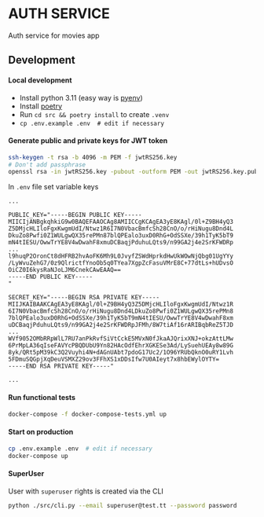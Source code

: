 # AUTH SERVICE
Auth service for movies app

## Development

#### Local development
- Install python 3.11 (easy way is [pyenv](https://github.com/pyenv/pyenv?tab=readme-ov-file#installation))
- Install [poetry](https://python-poetry.org/docs/#installing-with-pipx)
- Run `cd src && poetry install` to create `.venv`
- ```cp .env.example .env  # edit if necessary```

#### Generate public and private keys for JWT token
```bash
ssh-keygen -t rsa -b 4096 -m PEM -f jwtRS256.key
# Don't add passphrase
openssl rsa -in jwtRS256.key -pubout -outform PEM -out jwtRS256.key.pub
```

In `.env` file set variable keys
```dotenv
...

PUBLIC_KEY="-----BEGIN PUBLIC KEY-----
MIICIjANBgkqhkiG9w0BAQEFAAOCAg8AMIICCgKCAgEA3yE8KAgl/0l+Z9BH4yQ3
Z5DMjcHLIloFgxKwgmUdI/Ntwz1R6I7N0VbacBmfcSh28CnO/o/rHiNugu8Dnd4L
DkuZo8Pwfi0Z1WULgwQX35rePMn87blQPEalo3uxD0RhG+OdSSXe/39h1TyK5bT9
mN4tIESU/OwwTrYE8V4wDwahF8xmuDCBaqjPduhuLQts9/n99GA2j4e2SrKFWDRp
...
l9huqP2OronCt8dHFRB2hvAoFK6Mh9L0JvyfZSWdHprkdHwUkWOwNjQbg01UgYYy
/LyWvuZehG7/0z9QlrictfYnoOb5q0TYea7XgpZcFasuVMrE8C+77dtLs+hUDvsO
OiCZ0I6kysRaNJoLJM6CnekCAwEAAQ==
-----END PUBLIC KEY-----
"

SECRET_KEY="-----BEGIN RSA PRIVATE KEY-----
MIIJKAIBAAKCAgEA3yE8KAgl/0l+Z9BH4yQ3Z5DMjcHLIloFgxKwgmUdI/Ntwz1R
6I7N0VbacBmfcSh28CnO/o/rHiNugu8Dnd4LDkuZo8Pwfi0Z1WULgwQX35rePMn8
7blQPEalo3uxD0RhG+OdSSXe/39h1TyK5bT9mN4tIESU/OwwTrYE8V4wDwahF8xm
uDCBaqjPduhuLQts9/n99GA2j4e2SrKFWDRpJFMh/8W7tiAf16rARIBqbReZ5TJD
...
WVf9052OMbRRpWlL7RU7anPkRvfSiVtCckE5MVxN0fJkaAJQrixXNJ+okzAttLMw
6PrMpLA36qIseFAVYcPBQDUbU9Yn82HAcOdfEhrXGKESe3Ad/LySuehUEAy8w89G
8yk/QRt5pM39kC3Q2Vuyhi4N+dAGnUAbt7pdoG17Uc2/1O96YRUbQknO0uRY1Lvh
5FDmuSQGpjXqDeuVSMXZ29ov3FFhXS1xDDsIfw7U0AIeyt7x8hbEWylOYTY=
-----END RSA PRIVATE KEY-----"

...
```

#### Run functional tests
```bash
docker-compose -f docker-compose-tests.yml up
```

#### Start on production
```bash
cp .env.example .env  # edit if necessary
docker-compose up
```

#### SuperUser
User with `superuser` rights is created via the CLI
```bash
python ./src/cli.py --email superuser@test.tt --password password
```